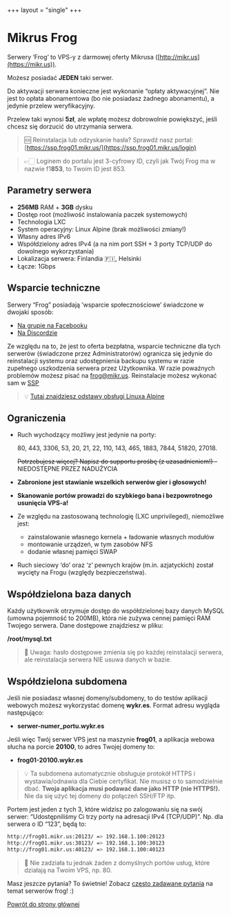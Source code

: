 +++
layout = "single"
+++

# Mikrus Frog

Serwery ‘Frog’ to VPS-y z darmowej oferty Mikrusa ([http://mikr.us](https://mikr.us)).

Możesz posiadać **JEDEN** taki serwer.

Do aktywacji serwera konieczne jest wykonanie “opłaty aktywacyjnej”. Nie jest to opłata abonamentowa (bo nie posiadasz żadnego abonamentu), a jedynie przelew weryfikacyjny.

Przelew taki wynosi **5zł**, ale wpłatę możesz dobrowolnie powiększyć, jeśli chcesz się dorzucić do utrzymania serwera.


> 🆘 Reinstalacja lub odzyskanie hasła? Sprawdź nasz portal: [https://ssp.frog01.mikr.us/](https://ssp.frog01.mikr.us/login)

> 👉🏻 Loginem do portalu jest 3-cyfrowy ID, czyli jak Twój Frog ma w nazwie f1**853**, to Twoim ID jest 853.


## Parametry serwera

- **256MB** RAM + **3GB** dysku
- Dostęp root (możliwość instalowania paczek systemowych)
- Technologia LXC
- System operacyjny: Linux Alpine (brak możliwości zmiany!)
- Własny adres IPv6
- Współdzielony adres IPv4  (a na nim port SSH + 3 porty TCP/UDP do dowolnego wykorzystania)
- Lokalizacja serwera: Finlandia 🇫🇮, Helsinki
- Łącze: 1Gbps

## Wsparcie techniczne

Serwery “Frog” posiadają ’wsparcie społecznościowe’ świadczone w dwojaki sposób:

- [Na grupie na Facebooku](https://www.facebook.com/groups/mikrusy)
- [Na Discordzie](https://discord.gg/a7aZPGEQAZ)

Ze względu na to, że jest to oferta bezpłatna, wsparcie techniczne dla tych serwerów (świadczone przez Administratorów) ogranicza się jedynie do reinstalacji systemu oraz udostępnienia backupu systemu w razie zupełnego uszkodzenia serwera przez Użytkownika. W razie poważnych problemów możesz pisać na frog@mikr.us. Reinstalacje możesz wykonać sam w [SSP](https://ssp.frog01.mikr.us/login)

> 💡 [Tutaj znajdziesz odstawy obsługi Linuxa Alpine](alpine)

## Ograniczenia

- Ruch wychodzący możliwy jest jedynie na porty:
    
    80, 443, 3306, 53, 20, 21, 22, 110, 143, 465, 1883, 7844, 51820, 27018.
    
    ~~Potrzebujesz więcej? Napisz do supportu prośbę (z uzasadnieniem!) -~~ NIEDOSTĘPNE PRZEZ NADUŻYCIA
    
- **Zabronione jest stawianie wszelkich serwerów gier i głosowych!**
- **Skanowanie portów prowadzi do szybkiego bana i bezpowrotnego usunięcia VPS-a!**
- Ze względu na zastosowaną technologię (LXC unprivileged), niemożliwe jest:
    - zainstalowanie własnego kernela + ładowanie własnych modułów
    - montowanie urządzeń, w tym zasobów NFS
    - dodanie własnej pamięci SWAP
- Ruch sieciowy ‘do’ oraz ‘z’ pewnych krajów (m.in. azjatyckich) został wycięty na Frogu (względy bezpieczeństwa).



## Współdzielona baza danych

Każdy użytkownik otrzymuje dostęp do współdzielonej bazy danych MySQL (umowna pojemność to 200MB), która nie zużywa cennej pamięci RAM Twojego serwera. Dane dostępowe znajdziesz w pliku:

**/root/mysql.txt**


> 🛑 Uwaga: hasło dostępowe zmienia się po każdej reinstalacji serwera, ale reinstalacja serwera NIE usuwa danych w bazie.


## **Współdzielona subdomena**

Jeśli nie posiadasz własnej domeny/subdomeny, to do testów aplikacji webowych możesz wykorzystać domenę **wykr.es**. Format adresu wygląda następująco:

- **serwer-numer_portu.wykr.es**

Jeśli więc Twój serwer VPS jest na maszynie **frog01**, a aplikacja webowa słucha na porcie **20100**, to adres Twojej domeny to:

- **frog01-20100.wykr.es**


> 💡 Ta subdomena automatycznie obsługuje protokół HTTPS i wystawia/odnawia dla Ciebie certyfikat. Nie musisz o to samodzielnie dbać. **Twoja aplikacja musi podawać dane jako HTTP (nie HTTPS!).** Nie da się użyć tej domeny do połączeń SSH/FTP itp.


Portem jest jeden z tych 3, które widzisz po zalogowaniu się na swój serwer: “Udostępniliśmy Ci trzy porty na adresacji IPv4 (TCP/UDP)”. Np. dla serwera o ID “123”, będą to:

```bash
http://frog01.mikr.us:20123/ => 192.168.1.100:20123
http://frog01.mikr.us:30123/ => 192.168.1.100:30123
http://frog01.mikr.us:40123/ => 192.168.1.100:40123
```

> 📢 Nie zadziała tu jednak żaden z domyślnych portów usług, które działają na Twoim VPS, np. 80.

Masz jeszcze pytania? To świetnie! Zobacz [często zadawane pytania](faq) na temat serwerów frog! :)

[Powrót do strony głównej](/)